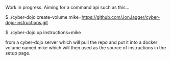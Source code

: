 Work in progress. Aiming for a command api such as this...

$ ./cyber-dojo create-volume mike=https://github.com/JonJagger/cyber-dojo-instructions.git

$ ./cyber-dojo up instructions=mike

from a cyber-dojo server which will pull the repo and put it into a docker
volume named mike which will then used as the source of instructions in the setup page.
